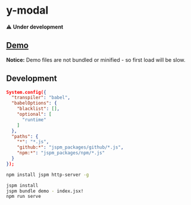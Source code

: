 # y-modal

:warning: __Under development__

## [Demo](http://y-components.github.io/y-modal/)

__Notice:__ Demo files are not bundled or minified - so first load will be slow.

## Development

```json
System.config({
  "transpiler": "babel",
  "babelOptions": {
    "blacklist": [],
    "optional": [
      "runtime"
    ]
  },
  "paths": {
    "*": "*.js",
    "github:*": "jspm_packages/github/*.js",
    "npm:*": "jspm_packages/npm/*.js"
  }
});
```

```bash
npm install jspm http-server -g

jspm install
jspm bundle demo - index.jsx!
npm run serve
```
